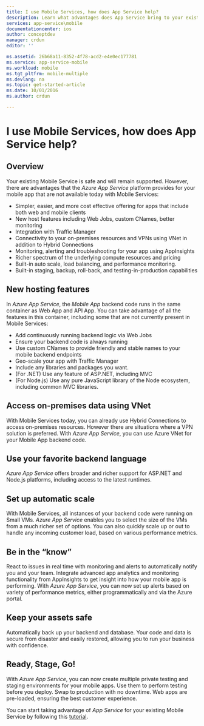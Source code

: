 ```yaml
---
title: I use Mobile Services, how does App Service help?
description: Learn what advantages does App Service bring to your existing Mobile Services projects.
services: app-service\mobile
documentationcenter: ios
author: conceptdev
manager: crdun
editor: ''

ms.assetid: 26b68a11-8352-4f78-acd2-e4e0ec177781
ms.service: app-service-mobile
ms.workload: mobile
ms.tgt_pltfrm: mobile-multiple
ms.devlang: na
ms.topic: get-started-article
ms.date: 10/01/2016
ms.author: crdun

---
```

# <a name="getting-started"> </a>I use Mobile Services, how does App Service help?
## Overview
Your existing Mobile Service is safe and will remain supported. However, there are advantages that the *Azure App Service* platform provides for your mobile app
that are not available today with Mobile Services:

* Simpler, easier, and more cost effective offering for apps that include both web and mobile clients
* New host features including Web Jobs, custom CNames, better monitoring
* Integration with Traffic Manager
* Connectivity to your on-premises resources and VPNs using VNet in addition to Hybrid Connections
* Monitoring, alerting and  troubleshooting for your app using AppInsights
* Richer spectrum of the underlying compute resources and pricing
* Built-in auto scale, load balancing, and performance monitoring.
* Built-in staging, backup, roll-back, and testing-in-production capabilities

## New hosting features
In *Azure App Service*, the *Mobile App* backend code runs in the same container as Web App and API App. You can take advantage of all the features in
this container, including some that are not currently present in Mobile Services:

* Add continuously running backend logic via Web Jobs
* Ensure your backend code is always running
* Use custom CNames to provide friendly and stable names to your mobile backend endpoints
* Geo-scale your app with Traffic Manager
* Include any libraries and packages you want.
* (For .NET) Use any feature of ASP.NET, including MVC
* (For Node.js) Use any pure JavaScript library of the Node ecosystem, including common MVC libraries.

## Access on-premises data using VNet
With Mobile Services today, you can already use Hybrid Connections to access on-premises resources. However there are situations where a VPN
solution is preferred. With *Azure App Service*, you can use Azure VNet for your Mobile App backend code.

## Use your favorite backend language
*Azure App Service* offers broader and richer support for ASP.NET and Node.js platforms, including access to the latest runtimes.

## Set up automatic scale
With Mobile Services, all instances of your backend code were running on Small VMs. *Azure App Service* enables you to select the size of the
VMs from a much richer set of options. You can also  quickly scale up or out to handle any incoming customer load, based on various performance metrics.

## Be in the “know”
React to issues in real time with monitoring and alerts to automatically notify you and your team. Integrate advanced app analytics and monitoring
functionality from AppInsights to get insight into how your mobile app is performing. With *Azure App Service*, you can now
set up alerts based on variety of performance metrics, either programmatically and via the Azure portal.

## Keep your assets safe
Automatically back up your backend and database. Your code and data is secure from disaster and easily restored, allowing you to run your business with confidence.

## Ready, Stage, Go!
With *Azure App Service*, you can now create multiple private testing and staging environments for your mobile apps. Use them to perform testing
before you deploy. Swap to production with no downtime. Web apps are pre-loaded, ensuring the best customer experience.

You can start taking advantage of *App Service* for your existing Mobile Service by following this [tutorial](app-service-mobile-migrating-from-mobile-services.md).
